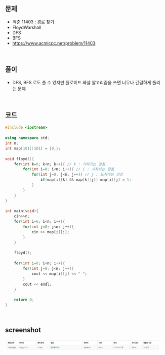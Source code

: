 ## 문제
- 백준 11403 : 경로 찾기
- FloydWarshall
- DFS
- BFS
- https://www.acmicpc.net/problem/11403

<br/>

## 풀이
- DFS, BFS 로도 풀 수 있지만 플로이드 와샬 알고리즘을 쓰면 너무나 간결하게 풀리는 문제

<br/>

## 코드

```c++
#include <iostream>

using namespace std;
int n;
int map[101][101] = {0,};

void floyd(){
    for(int k=0; k<n; k++){ // k : 거쳐가는 정점
        for(int i=0; i<n; i++){ // i : 시작하는 정점
            for(int j=0; j<n; j++){ // j : 도착하는 정점
                if(map[i][k] && map[k][j]) map[i][j] = 1;
            }
        }
    }
}

int main(void){
    cin>>n;
    for(int i=0; i<n; i++){
        for(int j=0; j<n; j++){
            cin >> map[i][j];
        }
    }
    
    floyd();
    
    for(int i=0; i<n; i++){
        for(int j=0; j<n; j++){
            cout << map[i][j] << " ";
        }
        cout << endl;
    }
    
    return 0;
}

```

<br/>


## screenshot
![screenshot](./screenshots/boj11403.png)
